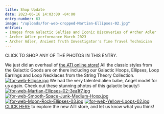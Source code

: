 ```yaml
---
title: Shop Update
date: 2023-06-16 14:03:00 -04:00
entry-number: 63
image: "/uploads/for-web-cropped-Martian-Ellipses-02.jpg"
entries:
- Images from Galactic Selfies and Iconic Discoveries of Archer Adler
- Archer Adler performance March 2023
- Archer Adler, Ancient Truth Investigator's Time Travel Technician
---
```


CLICK TO SHOP ANY OF THE PHOTOS IN THIS ENTRY.
 
We just did an overhaul of [the ATI online store!](https://the-ancient-truth-investigators-shop.myshopify.com/) All the classic styles from the Galactic Goods are on there including our Galactic Hoops, Ellipses, Loop Earrings and Loop Necklaces from the String Theory Collection. 
[![for-web-Ellipse.jpg](/uploads/for-web-Ellipse.jpg)](https://the-ancient-truth-investigators-shop.myshopify.com/search?q=Ellipses&options%5Bprefix%5D=last)
We had the very talented alien babe, Angel model for us again. 
Check out these stunning photos of this galactic beauty!:
[![for-web-Martian-Ellipses-02-3ea1f7.jpg](/uploads/for-web-Martian-Ellipses-02-3ea1f7.jpg)](https://the-ancient-truth-investigators-shop.myshopify.com/products/martian-ellipses?_pos=1&_psq=martian&_ss=e&_v=1.0)
[![for-web-Smooth-Space-Junk-Medium-Hoop.jpg](/uploads/for-web-Smooth-Space-Junk-Medium-Hoop.jpg)](https://the-ancient-truth-investigators-shop.myshopify.com/products/space-junk-medium-hoops?_pos=1&_psq=space+junk+medium&_ss=e&_v=1.0)
[![for-web-Moon-Rock-Ellipses-03.jpg](/uploads/for-web-Moon-Rock-Ellipses-03.jpg)](https://the-ancient-truth-investigators-shop.myshopify.com/products/moon-rock-ellipses?_pos=1&_psq=moon+rock+elli&_ss=e&_v=1.0)
[![for-web-Yellow-Loops-02.jpg](/uploads/for-web-Yellow-Loops-02.jpg)](https://the-ancient-truth-investigators-shop.myshopify.com/products/yellow-loop-earrings?_pos=1&_psq=yellow+loop&_ss=e&_v=1.0)
[CLICK HERE](https://the-ancient-truth-investigators-shop.myshopify.com/) to explore the new ATI store, and let us know what you think!
